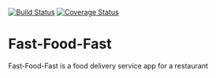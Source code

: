 [![Build Status](https://travis-ci.org/Dubby20/Fast-Food-Fast.svg?branch=ch-integrate-travisCI-160483367)](https://travis-ci.org/Dubby20/Fast-Food-Fast)
[![Coverage Status](https://coveralls.io/repos/github/Dubby20/Fast-Food-Fast/badge.svg?branch=develop)](https://coveralls.io/github/Dubby20/Fast-Food-Fast?branch=develop)




# Fast-Food-Fast
Fast-Food-Fast is a food delivery service app for a restaurant
